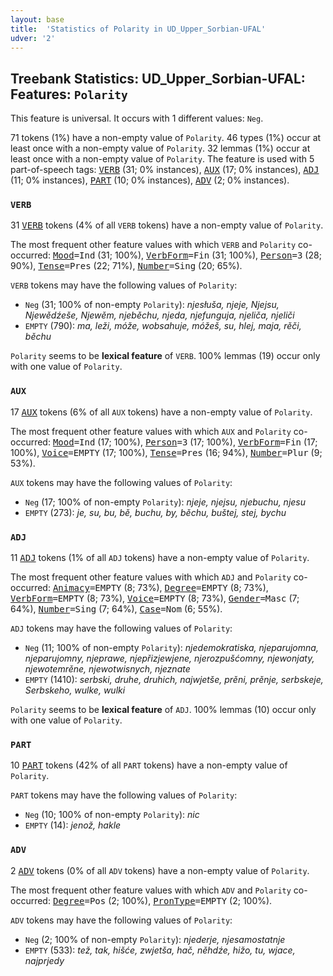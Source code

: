 ```yaml
---
layout: base
title:  'Statistics of Polarity in UD_Upper_Sorbian-UFAL'
udver: '2'
---
```


## Treebank Statistics: UD_Upper_Sorbian-UFAL: Features: `Polarity`

This feature is universal.
It occurs with 1 different values: `Neg`.

71 tokens (1%) have a non-empty value of `Polarity`.
46 types (1%) occur at least once with a non-empty value of `Polarity`.
32 lemmas (1%) occur at least once with a non-empty value of `Polarity`.
The feature is used with 5 part-of-speech tags: <tt><a href="hsb_ufal-pos-VERB.html">VERB</a></tt> (31; 0% instances), <tt><a href="hsb_ufal-pos-AUX.html">AUX</a></tt> (17; 0% instances), <tt><a href="hsb_ufal-pos-ADJ.html">ADJ</a></tt> (11; 0% instances), <tt><a href="hsb_ufal-pos-PART.html">PART</a></tt> (10; 0% instances), <tt><a href="hsb_ufal-pos-ADV.html">ADV</a></tt> (2; 0% instances).

### `VERB`

31 <tt><a href="hsb_ufal-pos-VERB.html">VERB</a></tt> tokens (4% of all `VERB` tokens) have a non-empty value of `Polarity`.

The most frequent other feature values with which `VERB` and `Polarity` co-occurred: <tt><a href="hsb_ufal-feat-Mood.html">Mood</a></tt><tt>=Ind</tt> (31; 100%), <tt><a href="hsb_ufal-feat-VerbForm.html">VerbForm</a></tt><tt>=Fin</tt> (31; 100%), <tt><a href="hsb_ufal-feat-Person.html">Person</a></tt><tt>=3</tt> (28; 90%), <tt><a href="hsb_ufal-feat-Tense.html">Tense</a></tt><tt>=Pres</tt> (22; 71%), <tt><a href="hsb_ufal-feat-Number.html">Number</a></tt><tt>=Sing</tt> (20; 65%).

`VERB` tokens may have the following values of `Polarity`:

* `Neg` (31; 100% of non-empty `Polarity`): <em>njesłuša, njeje, Njejsu, Njewědźeše, Njewěm, njeběchu, njeda, njefunguja, njeliča, njeliči</em>
* `EMPTY` (790): <em>ma, leži, móže, wobsahuje, móžeš, su, hlej, maja, rěči, běchu</em>

`Polarity` seems to be **lexical feature** of `VERB`. 100% lemmas (19) occur only with one value of `Polarity`.

### `AUX`

17 <tt><a href="hsb_ufal-pos-AUX.html">AUX</a></tt> tokens (6% of all `AUX` tokens) have a non-empty value of `Polarity`.

The most frequent other feature values with which `AUX` and `Polarity` co-occurred: <tt><a href="hsb_ufal-feat-Mood.html">Mood</a></tt><tt>=Ind</tt> (17; 100%), <tt><a href="hsb_ufal-feat-Person.html">Person</a></tt><tt>=3</tt> (17; 100%), <tt><a href="hsb_ufal-feat-VerbForm.html">VerbForm</a></tt><tt>=Fin</tt> (17; 100%), <tt><a href="hsb_ufal-feat-Voice.html">Voice</a></tt><tt>=EMPTY</tt> (17; 100%), <tt><a href="hsb_ufal-feat-Tense.html">Tense</a></tt><tt>=Pres</tt> (16; 94%), <tt><a href="hsb_ufal-feat-Number.html">Number</a></tt><tt>=Plur</tt> (9; 53%).

`AUX` tokens may have the following values of `Polarity`:

* `Neg` (17; 100% of non-empty `Polarity`): <em>njeje, njejsu, njebuchu, njesu</em>
* `EMPTY` (273): <em>je, su, bu, bě, buchu, by, běchu, buštej, stej, bychu</em>

### `ADJ`

11 <tt><a href="hsb_ufal-pos-ADJ.html">ADJ</a></tt> tokens (1% of all `ADJ` tokens) have a non-empty value of `Polarity`.

The most frequent other feature values with which `ADJ` and `Polarity` co-occurred: <tt><a href="hsb_ufal-feat-Animacy.html">Animacy</a></tt><tt>=EMPTY</tt> (8; 73%), <tt><a href="hsb_ufal-feat-Degree.html">Degree</a></tt><tt>=EMPTY</tt> (8; 73%), <tt><a href="hsb_ufal-feat-VerbForm.html">VerbForm</a></tt><tt>=EMPTY</tt> (8; 73%), <tt><a href="hsb_ufal-feat-Voice.html">Voice</a></tt><tt>=EMPTY</tt> (8; 73%), <tt><a href="hsb_ufal-feat-Gender.html">Gender</a></tt><tt>=Masc</tt> (7; 64%), <tt><a href="hsb_ufal-feat-Number.html">Number</a></tt><tt>=Sing</tt> (7; 64%), <tt><a href="hsb_ufal-feat-Case.html">Case</a></tt><tt>=Nom</tt> (6; 55%).

`ADJ` tokens may have the following values of `Polarity`:

* `Neg` (11; 100% of non-empty `Polarity`): <em>njedemokratiska, njeparujomna, njeparujomny, njeprawe, njepřizjewjene, njerozpušćomny, njewonjaty, njewotemrěne, njewotwisnych, njeznate</em>
* `EMPTY` (1410): <em>serbski, druhe, druhich, najwjetše, prěni, prěnje, serbskeje, Serbskeho, wulke, wulki</em>

`Polarity` seems to be **lexical feature** of `ADJ`. 100% lemmas (10) occur only with one value of `Polarity`.

### `PART`

10 <tt><a href="hsb_ufal-pos-PART.html">PART</a></tt> tokens (42% of all `PART` tokens) have a non-empty value of `Polarity`.

`PART` tokens may have the following values of `Polarity`:

* `Neg` (10; 100% of non-empty `Polarity`): <em>nic</em>
* `EMPTY` (14): <em>jenož, hakle</em>

### `ADV`

2 <tt><a href="hsb_ufal-pos-ADV.html">ADV</a></tt> tokens (0% of all `ADV` tokens) have a non-empty value of `Polarity`.

The most frequent other feature values with which `ADV` and `Polarity` co-occurred: <tt><a href="hsb_ufal-feat-Degree.html">Degree</a></tt><tt>=Pos</tt> (2; 100%), <tt><a href="hsb_ufal-feat-PronType.html">PronType</a></tt><tt>=EMPTY</tt> (2; 100%).

`ADV` tokens may have the following values of `Polarity`:

* `Neg` (2; 100% of non-empty `Polarity`): <em>njederje, njesamostatnje</em>
* `EMPTY` (533): <em>tež, tak, hišće, zwjetša, hač, něhdźe, hižo, tu, wjace, najprjedy</em>

